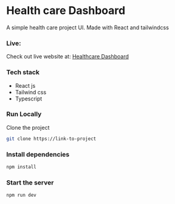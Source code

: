 # Health care Dashboard

A simple health care project UI. Made with React and tailwindcss

### Live:

Check out live website at: [Healthcare Dashboard](care-health-dashboard.netlify.app)

### Tech stack

- React js
- Tailwind css
- Typescript

### Run Locally
Clone the project

```bash
git clone https://link-to-project
```

### Install dependencies
```bash
npm install
```

### Start the server

```bash
npm run dev
```